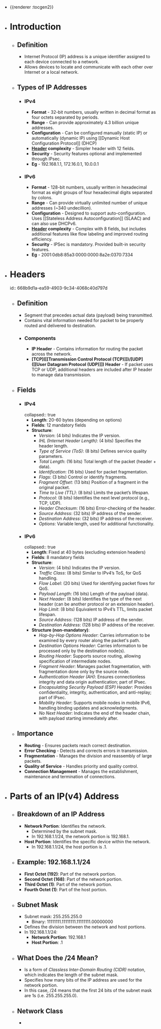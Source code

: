 - {{renderer :tocgen2}}
- # Introduction
	- ## Definition
		- Internet Protocol (IP) address is a unique identifier assigned to each device connected to a network.
		- Allows devices to locate and communicate with each other over Internet or a local network.
	- ## Types of IP Addresses
		- ### IPv4
			- **Format** - 32-bit numbers, usually written in decimal format as four octets separated by periods.
			- **Range** - Can provide approximately 4.3 billion unique addresses.
			- **Configuration** - Can be configured manually (static IP) or automatically (dynamic IP) using [[Dynamic Host Configuration Protocol]] (DHCP)
			- **[Header](((668b9d1a-ea59-4903-9c34-4068c40d797d))) complexity** - Simpler header with 12 fields.
			- **Security** - Security features optional and implemented through IPsec.
			- **Eg** - 192.168.1.1, 172.16.0.1, 10.0.0.1
		- ### IPv6
			- **Format** - 128-bit numbers, usually written in hexadecimal format as eight groups of four hexadecimal digits separated by colons.
			- **Range** - Can provide virtually unlimited number of unique addresses (~340 undecillion).
			- **Configuration** - Designed to support auto-configuration. Uses [[Stateless Address Autoconfiguration]] (SLAAC) and can also use DHCPv6.
			- **[Header](((668b9d1a-ea59-4903-9c34-4068c40d797d))) complexity** - Complex with 8 fields, but includes additional features like flow labeling and improved routing efficiency.
			- **Security** - IPSec is mandatory. Provided built-in security features.
			- **Eg** - 2001:0db8:85a3:0000:0000:8a2e:0370:7334
- # Headers
  id:: 668b9d1a-ea59-4903-9c34-4068c40d797d
	- ## Definition
		- Segment that precedes actual data (payload) being transmitted.
		- Contains vital information needed for packet to be properly routed and delivered to destination.
		- ### Components
			- **IP Header** - Contains information for routing the packet across the network.
			- **[TCP]([[Transmission Control Protocol (TCP)]])/[UDP]([[User Datagram Protocol (UDP)]]) Header** - If packet uses TCP or UDP, additional headers are included after IP header to manage data transmission.
	- ## Fields
		- ### IPv4
		  collapsed:: true
			- **Length**: 20-60 bytes (depending on options)
			- **Fields**: 12 mandatory fields
			- **Structure**:
				- *Version*: (4 bits) Indicates the IP version.
				- *IHL (Internet Header Length)*: (4 bits) Specifies the header length.
				- *Type of Service (ToS)*: (8 bits) Defines service quality parameters.
				- *Total Length*: (16 bits) Total length of the packet (header + data).
				- *Identification*: (16 bits) Used for packet fragmentation.
				- *Flags*: (3 bits) Control or identify fragments.
				- *Fragment Offset*: (13 bits) Position of a fragment in the original packet.
				- *Time to Live (TTL)*: (8 bits) Limits the packet’s lifespan.
				- *Protocol*: (8 bits) Identifies the next level protocol (e.g., TCP, UDP).
				- *Header Checksum*: (16 bits) Error-checking of the header.
				- *Source Address*: (32 bits) IP address of the sender.
				- *Destination Address*: (32 bits) IP address of the receiver.
				- *Options*: Variable length, used for additional functionality.
		- ### IPv6
		  collapsed:: true
			- **Length**: Fixed at 40 bytes (excluding extension headers)
			- **Fields**: 8 mandatory fields
			- **Structure**:
				- *Version*: (4 bits) Indicates the IP version.
				- *Traffic Class*: (8 bits) Similar to IPv4’s ToS, for QoS handling.
				- *Flow Label*: (20 bits) Used for identifying packet flows for QoS.
				- *Payload Length*: (16 bits) Length of the payload (data).
				- *Next Header*: (8 bits) Identifies the type of the next header (can be another protocol or an extension header).
				- *Hop Limit*: (8 bits) Equivalent to IPv4’s TTL, limits packet lifespan.
				- *Source Address*: (128 bits) IP address of the sender.
				- *Destination Address*: (128 bits) IP address of the receiver.
			- **Structure (non-mandatory)**:
				- *Hop-by-Hop Options Header*: Carries information to be examined by every router along the packet's path.
				- *Destination Options Header*: Carries information to be processed only by the destination node(s).
				- *Routing Header*: Supports source routing, allowing specification of intermediate nodes.
				- *Fragment Header*: Manages packet fragmentation, with fragmentation done only by the source node.
				- *Authentication Header (AH)*: Ensures connectionless integrity and data origin authentication; part of IPsec.
				- *Encapsulating Security Payload (ESP) Header*: Provides confidentiality, integrity, authentication, and anti-replay; part of IPsec.
				- *Mobility Header*: Supports mobile nodes in mobile IPv6, handling binding updates and acknowledgments.
				- *No Next Header*: Indicates the end of the header chain, with payload starting immediately after.
	- ## Importance
		- **Routing** - Ensures packets reach correct destination.
		- **Error Checking** - Detects and corrects errors in transmission.
		- **Fragmentation** - Manages the division and reassembly of large packets.
		- **Quality of Service** - Handles priority and quality control.
		- **Connection Management** - Manages the establishment, maintenance and termination of connections.
- # Parts of an IP(v4) Address
	- ## Breakdown of an IP Address
		- **Network Portion**: Identifies the network.
			- Determined by the subnet mask.
			- In 192.168.1.1/24, the network portion is 192.168.1.
		- **Host Portion**: Identifies the specific device within the network.
			- In 192.168.1.1/24, the host portion is .1.
	- ## Example: 192.168.1.1/24
		- **First Octet (192)**: Part of the network portion.
		- **Second Octet (168)**: Part of the network portion.
		- **Third Octet (1)**: Part of the network portion.
		- **Fourth Octet (1)**: Part of the host portion.
	- ## Subnet Mask
		- Subnet mask: 255.255.255.0
			- Binary: 11111111.11111111.11111111.00000000
		- Defines the division between the network and host portions.
		- In 192.168.1.1/24:
			- **Network Portion**: 192.168.1
			- **Host Portion**: .1
	- ## What Does the /24 Mean?
		- Is a form of *Classless Inter-Domain Routing (CIDR)* notation, which indicates the length of the subnet mask.
		- Specifies how many bits of the IP address are used for the network portion.
		- In this case, /24 means that the first 24 bits of the subnet mask are 1s (i.e. 255.255.255.0).
	- ## Network Class
		-